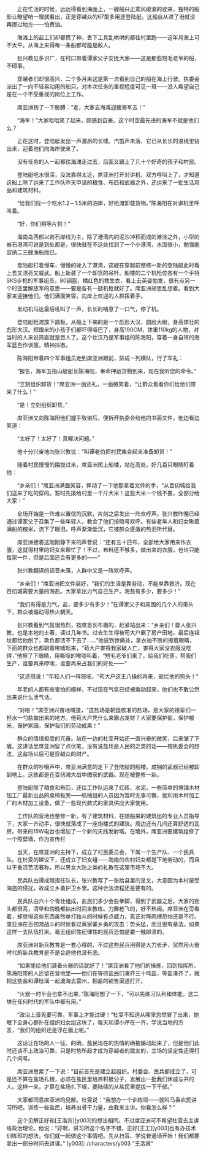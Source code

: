 　　正在忙活的时候，远远得看到海面上，一艘船只正乘风破浪的驶来，独特的船影让瞭望哨一眼就看出，正是穿越众的67型多用途登陆艇。这船自从进了港就没再挪过地方——怕费油。

　　海滩上的盐工们却都慌了神，丢下工具乱哄哄的都往村里跑——这年月海上可不太平。从海上来得每一条船都可能是敌人。

　　张兴教见多识广，在村口带着谭家父子安抚大家——这是那些短毛老爷的船，不碍事。

　　穿越者们却很高兴，二个多月来这是第一次看到自己的船在海上行驶。执委会派出了一向不轻易动用的船只，对本次任务的重视程度可见一斑——没人希望自己是在一个不受重视的岗位上工作。

　　席亚洲扬了一下胳膊：“走，大家去海滩迎接海军去！”

　　“海军！”大家哈哈笑了起来，颇感到自豪。这个时空最先进的海军不就是他们么？

　　正在这时，登陆艇发出一声激昂的长啸。汽笛声未落，它已从长长的浪线里钻出来，迎着他们向海岸驶来了。

　　没有任务的人一起都往海滩走过去，后面又跟上了几十个好奇的孩子和村民。

　　登陆艇吃水很深，没法靠得太近，席亚洲打开对讲机，双方呼叫上了，才知道这船上除了运来了工作队昨天申请的粮食、布匹和武器之外，还运来了一批生活用品和建筑材料。

　　“给我们找一个吃水1.2－1.5米的泊岸，好抢滩卸载货物。”陈海阳在对讲机里呼叫着。

　　“好，你们稍等片刻！”

　　海南岛西部以岩石岸线为主，除了港湾内的泥沙冲积而成的滩涂之外，小型的岩石港湾可说是到处都是，很快就在不远处找到了一个小港湾，水面很小，勉强能容纳二三艘渔船而已。

　　登陆艇打着慢车，慢慢的驶入了港湾，这艘在穿越前整修一新的登陆艇此时看上去又漂亮又威武。船上新装了一个卸货的吊杆。船楼的二个机枪位各有一个手持SKS步枪的军事组员，80钢盔，橘红色的救生衣，看上去英姿勃发，很有点另一个时空里解放军的意思——要是各有一挺机枪就好了。席亚洲胡思乱想着。看到大家来迎接他们，他们满面笑容，向岸上欢迎的人群挥着手。

　　发动机马达最后吼叫了一声，长长的喘息了一口气，停了机。

　　登陆艇抢滩放下跳板，从船上下来的是一个彪形大汉，圆脸大眼，身高体壮的彪形大汉。把跟来的小孩子们都吓得哑巴了，身高190CM，体重110kg的人物，对当时的人来说简直就是巨人了。这个壮汉乃是军事组的陈海阳，穿着一身自带的海军蓝色作训服，精神抖擞。

　　陈海阳带着四个军事组员走到席亚洲跟前，排成一列横队，行了军礼：

　　“报告，海军五指山艇艇长陈海阳，奉命押运货物到来，现在我听您的命令。”

　　“立刻组织卸货！”席亚洲一面还礼，一面微笑着，“让群众看看你们给他们带来了什么！”

　　“是！立刻组织卸货。”

　　席亚洲又向陈海阳他们握手致谢后，便拆开执委会给他的书面文件，他边看边笑道：

　　“太好了！太好了！真解决问题。”

　　他十分兴奋地向张兴教说：“叫谭老伯把村民集合起来准备卸货！”

　　随着村民慢慢的围拢过来，席亚洲爬上船楼，站在高处，好几百只眼睛盯着他：

　　“乡亲们！”席亚洲满面笑容，挥动了一下他那拿着文件的手，“从百仞城给我们送来了吃的穿的。暂时先拨给村里一千斤大米！这些大米一个钱不要，全部分给大家！”

　　全场开始是一阵难以置信的沉默，片刻之后发出一阵欢呼声。张兴教昨晚已经通过谭家父子召集了一些年轻人，教会了他们按暗号欢呼。有些老年人和妇女瞅着满船的粮米，流下了眼泪，呼声渐渐低沉，它被群众感激的热泪所代替。

　　席亚洲接着这刚刚静下来的声音说：“还有五十匹布，全部给大家用来作衣服，这就得村里的妇女来帮忙了！不过，布料还不够多，做出来的衣服，也许只能每家一件，但是后面还会有更多的——”

　　张兴教翻译的话音未落，人群中又是一阵欢呼声。

　　“乡亲们！”席亚洲把文件装好，“我们的生活是靠劳动，不能单靠救济。现在百仞城需要大量的海盐。大家拿出力气自己生产。海盐有多少，要多少！”

　　“我们有得是力气，盐，要多少有多少！”在谭家父子和周围的几个人的带头下，群众被煽动得热火朝天。

　　张兴教看到气氛很热烈，按席首长布置的，赶紧站出来：“乡亲们！鄙人张兴教，也是本地的土著，读过几年书。过去生生得被苟大户霸了房产田地，最后连祖坟都给他刨了，欺负都活不下去了……”他说到惨痛处，拿衣袖不断的擦着眼睛，下面的群众也都跟着唏嘘起来，“苟大户害得我家破人亡，害得大家没衣服没吃得，”他擦了下眼睛，用嘶哑的喉咙叫着，“短毛老爷们来了，给我们吃穿，帮我们生产，谁要再来啰嗦，谁要再来占我们的好处——”

　　“这还用说！”年轻人们一阵怒吼，“苟大户这王八操的再来，砸烂他的狗头！”

　　年老的人都有些害怕的模样，不过现在气氛已经被煽动起来，他们也不敢公然出来说什么泄气话。

　　“对啦！”席亚洲兴奋地喊道，“这盐场是朝廷核准的盐场，是大家的祖辈们一担水一勺盐做出来的地方。他苟大户凭什么来霸占发财？大家要保护盐，保护粮米，保护家园，保护我们的劳动成果！”

　　群众的情绪极度的亢奋。站在一边的杜雯开始还一直兴奋的微笑，后来皱了下眉。这讲话里席亚洲留了点伏笔，没有说盐场是人民的之类的话——按执委会的想法，这盐场以后可是穿越众的财产。

　　在群众的吵嚷声中，席亚洲满意的走下了登陆艇的船楼。成捆的武器已经被卸到地上。这些都是在百仞滩大战中缴获的武器。现在被整修一新。

　　登陆艇除了粮食和布匹，还给工作队运来了红砖、水泥，一些简单的博铺木材加工厂最新出品的桌椅板凳——机械组的人员因为暂时无事可做，就利用木材加工厂的木材加工设备，做了一些现代款式的家具供应大家使用。

　　工作队的营地也整修一新，有了建筑材料，在随船来的建筑组的专业人员指导下，大家一齐动手，很快就落成了一座炮楼式的建筑。周边还有几间还算舒适的瓦房。带来的15W电台也增加了一个新的天线发射塔。在墙外，席亚洲要建筑组修了一个照壁墙，作为宣传栏

　　当天，在席亚洲的主持下，成立了村民委员会，下属一个生产队、一个民兵队。在杜雯的建议下，还成立了妇女组——海南的农村妇女都是下地劳动的，而且以干重活苦活著称，所以男女大防之类的礼教在这里市场不大。

　　民兵队由谭成晴担任队长，张兴教写了一张给县里的呈文，大意因为本村屡受海盗的侵扰，故成立乡勇护卫乡里。这种合法流程还是要有的。

　　民兵队由六十个青壮组成，盐民们多少会些拳脚，得到了武器之后，大家的劲头都很高，清早和傍晚都抽出时间来教练。刀舞枪飞的，好不热闹。席亚洲在旁看着，却觉得这些东西虽然单打独斗的时候有点威力，真正对阵肉搏恐怕还是不行。席亚洲在百仞滩战斗的时候看过黄家寨乡勇的攻击：势头猛，而且很有章法。如果这样一支队伍打来，毫无组织性纪律性的民兵恐怕是要一触即溃的。

　　席亚洲对新兵教育是一套心得的，不过这些民兵用得是大刀长矛，贸然用火器时代的新兵教育是不是合适他也没有底。

　　“如果能给他们装备火器的话就好了！”席亚洲看了他们的操练，回到指挥所。陈海阳带的人还留在营地里——他们在等待盐民们凑齐三十吨盐，等盐凑齐了，就把这些盐和谭桂璜一起渡海去雷州，把盐的销售渠道打开。

　　“火器一时半会也拿不出来，”陈海阳想了一下，“可以先练习队列和体能。这二块在任何时代的军队中都有用。”

　　“政治上首先要可靠，军事上才能过硬！”杜雯不知道从哪里忽然冒了出来，她眼下全身心都扑在组织妇女组这块了，每天和谭小芹在一齐，学说当地的方言，“我们的组织还是浮在面上呢。”

　　这话让在场的人一征。的确，盐民现在的热情的确被煽动起来了，但是他们此时还谈不上政治可靠，只是时势所趋才成为穿越者的盟友的，立场的坚定性还得打几个问号。

　　席亚洲思索了一下说：“目前首先是建立起组织。村委会、民兵都成立了，可是还不算在盐场扎根，必须在盐民里培养积极分子，发展出一批我们休戚与共的人。这样一来，才算在盐场扎下根，要陆续的从盐民里提拔一下干部。”

　　大家都同意席亚洲的见解。杜雯说：“我想办一个训练班——就叫马袅农民讲习所吧。训练一些盐民，培养出骨干力量，由我来主讲。你看怎么样？”

　　这个见解正好和[王洛宾][y003]的想法相同。不过席亚洲可不希望杜雯去主讲啥政治理论。他说：“好啊，讲习所这个名字不错，正好[王工][y003]也有办技术训练班的想法，你们就一起做这个事情吧。先从扫盲、学说普通话开始！我们都要拿出一部分时间去讲课。”
[y003]: /characters/y003 "王洛宾"
